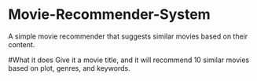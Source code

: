 # Movie-Recommender-System

A simple movie recommender that suggests similar movies based on their content.

#What it does 
Give it a movie title, and it will recommend 10 similar movies based on plot, genres, and keywords.

